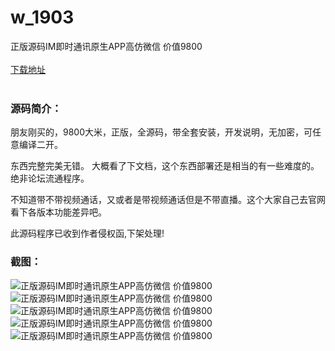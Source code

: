 # w_1903
正版源码IM即时通讯原生APP高仿微信 价值9800
<br/></br>
[下载地址](https://www.uuid2.com/1903.html "下载地址")
<br/></br>
<h3>源码简介：</h3>
<p>朋友刚买的，9800大米，正版，全源码，带全套安装，开发说明，无加密，可任意编译二开。 <p>
<p>东西完整完美无错。  大概看了下文档，这个东西部署还是相当的有一些难度的。绝非论坛流通程序。  <p>
<p>不知道带不带视频通话，又或者是带视频通话但是不带直播。这个大家自己去官网看下各版本功能差异吧。<p>
<p>此源码程序已收到作者侵权函,下架处理!<p>
<h3>截图：</h3>
<img src="https://www.uuid2.com/wp-content/uploads/img/202112/4c490b8272.jpg" alt="正版源码IM即时通讯原生APP高仿微信 价值9800"><img src="https://www.uuid2.com/wp-content/uploads/img/202112/b1c42aa532.jpg" alt="正版源码IM即时通讯原生APP高仿微信 价值9800"><img src="https://www.uuid2.com/wp-content/uploads/img/202112/630635a412.jpg" alt="正版源码IM即时通讯原生APP高仿微信 价值9800"><img src="https://www.uuid2.com/wp-content/uploads/img/202112/ad5bb6a591.jpg" alt="正版源码IM即时通讯原生APP高仿微信 价值9800"><img src="https://www.uuid2.com/wp-content/uploads/img/202112/d94958f239.png" alt="正版源码IM即时通讯原生APP高仿微信 价值9800">

